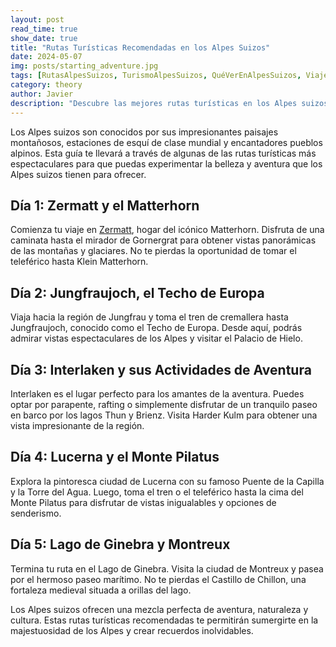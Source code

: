 ```yaml
---
layout: post
read_time: true
show_date: true
title: "Rutas Turísticas Recomendadas en los Alpes Suizos"
date: 2024-05-07
img: posts/starting_adventure.jpg
tags: [RutasAlpesSuizos, TurismoAlpesSuizos, QuéVerEnAlpesSuizos, ViajeAlpesSuizos, ExperienciasAlpesSuizos]
category: theory
author: Javier
description: "Descubre las mejores rutas turísticas en los Alpes suizos con nuestra guía detallada. Explora Zermatt y el Matterhorn, el Jungfraujoch, Interlaken, Lucerna y el Monte Pilatus, y el Lago de Ginebra. Encuentra consejos de viaje, actividades de aventura y vistas espectaculares en cada destino. Perfecto para planificar tu próximo viaje a los Alpes suizos. ¡Empieza tu aventura hoy!"
---
```

Los Alpes suizos son conocidos por sus impresionantes paisajes montañosos, estaciones de esquí de clase mundial y encantadores pueblos alpinos. Esta guía te llevará a través de algunas de las rutas turísticas más espectaculares para que puedas experimentar la belleza y aventura que los Alpes suizos tienen para ofrecer.

## Día 1: Zermatt y el Matterhorn
Comienza tu viaje en [Zermatt](https://www.zermatt.ch/es/Zermatt-Matterhorn), hogar del icónico Matterhorn. Disfruta de una caminata hasta el mirador de Gornergrat para obtener vistas panorámicas de las montañas y glaciares. No te pierdas la oportunidad de tomar el teleférico hasta Klein Matterhorn.

## Día 2: Jungfraujoch, el Techo de Europa
Viaja hacia la región de Jungfrau y toma el tren de cremallera hasta Jungfraujoch, conocido como el Techo de Europa. Desde aquí, podrás admirar vistas espectaculares de los Alpes y visitar el Palacio de Hielo.

## Día 3: Interlaken y sus Actividades de Aventura
Interlaken es el lugar perfecto para los amantes de la aventura. Puedes optar por parapente, rafting o simplemente disfrutar de un tranquilo paseo en barco por los lagos Thun y Brienz. Visita Harder Kulm para obtener una vista impresionante de la región.

## Día 4: Lucerna y el Monte Pilatus
Explora la pintoresca ciudad de Lucerna con su famoso Puente de la Capilla y la Torre del Agua. Luego, toma el tren o el teleférico hasta la cima del Monte Pilatus para disfrutar de vistas inigualables y opciones de senderismo.

## Día 5: Lago de Ginebra y Montreux
Termina tu ruta en el Lago de Ginebra. Visita la ciudad de Montreux y pasea por el hermoso paseo marítimo. No te pierdas el Castillo de Chillon, una fortaleza medieval situada a orillas del lago.

Los Alpes suizos ofrecen una mezcla perfecta de aventura, naturaleza y cultura. Estas rutas turísticas recomendadas te permitirán sumergirte en la majestuosidad de los Alpes y crear recuerdos inolvidables.
